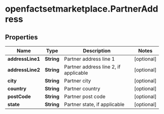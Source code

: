 # openfactsetmarketplace.PartnerAddress

## Properties

Name | Type | Description | Notes
------------ | ------------- | ------------- | -------------
**addressLine1** | **String** | Partner address line 1 | [optional] 
**addressLine2** | **String** | Partner address line 2, if applicable | [optional] 
**city** | **String** | Partner city | [optional] 
**country** | **String** | Partner country | [optional] 
**postCode** | **String** | Partner post code | [optional] 
**state** | **String** | Partner state, if applicable | [optional] 



